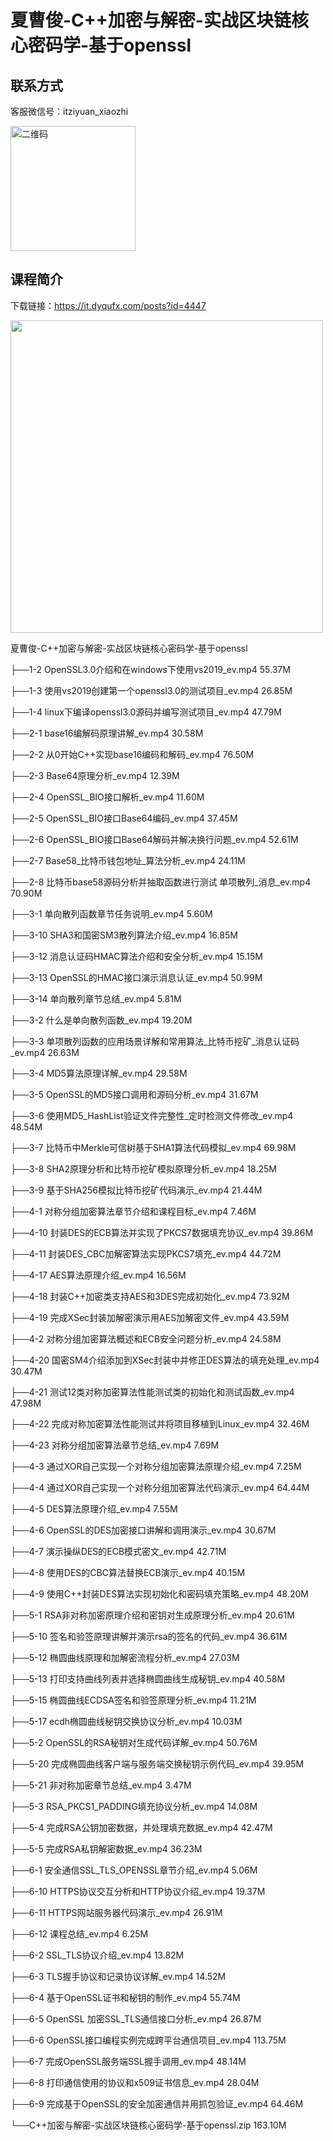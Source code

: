 # 夏曹俊-C++加密与解密-实战区块链核心密码学-基于openssl

## 联系方式

客服微信号：itziyuan_xiaozhi

<img src="https://ziyuanyun.oss-cn-guangzhou.aliyuncs.com/common/20240614073449/666b82192834a.jpg" width="200" height="200" alt="二维码">

## 课程简介

下载链接：https://it.dyqufx.com/posts?id=4447

<img src="https://ziyuanyun.oss-cn-guangzhou.aliyuncs.com/yun/20240917073047/66e8bfa7366e0.jpg" width="500" alt="">

  

 夏曹俊-C++加密与解密-实战区块链核心密码学-基于openssl

 ├──1-2 OpenSSL3.0介绍和在windows下使用vs2019_ev.mp4 55.37M

 ├──1-3 使用vs2019创建第一个openssl3.0的测试项目_ev.mp4 26.85M

 ├──1-4 linux下编译openssl3.0源码并编写测试项目_ev.mp4 47.79M

 ├──2-1 base16编解码原理讲解_ev.mp4 30.58M

 ├──2-2 从0开始C++实现base16编码和解码_ev.mp4 76.50M

 ├──2-3 Base64原理分析_ev.mp4 12.39M

 ├──2-4 OpenSSL_BIO接口解析_ev.mp4 11.60M

 ├──2-5 OpenSSL_BIO接口Base64编码_ev.mp4 37.45M

 ├──2-6 OpenSSL_BIO接口Base64解码并解决换行问题_ev.mp4 52.61M

 ├──2-7 Base58_比特币钱包地址_算法分析_ev.mp4 24.11M

 ├──2-8 比特币base58源码分析并抽取函数进行测试 单项散列_消息_ev.mp4 70.90M

 ├──3-1 单向散列函数章节任务说明_ev.mp4 5.60M

 ├──3-10 SHA3和国密SM3散列算法介绍_ev.mp4 16.85M

 ├──3-12 消息认证码HMAC算法介绍和安全分析_ev.mp4 15.15M

 ├──3-13 OpenSSL的HMAC接口演示消息认证_ev.mp4 50.99M

 ├──3-14 单向散列章节总结_ev.mp4 5.81M

 ├──3-2 什么是单向散列函数_ev.mp4 19.20M

 ├──3-3 单项散列函数的应用场景详解和常用算法_比特币挖矿_消息认证码_ev.mp4 26.63M

 ├──3-4 MD5算法原理详解_ev.mp4 29.58M

 ├──3-5 OpenSSL的MD5接口调用和源码分析_ev.mp4 31.67M

 ├──3-6 使用MD5_HashList验证文件完整性_定时检测文件修改_ev.mp4 48.54M

 ├──3-7 比特币中Merkle可信树基于SHA1算法代码模拟_ev.mp4 69.98M

 ├──3-8 SHA2原理分析和比特币挖矿模拟原理分析_ev.mp4 18.25M

 ├──3-9 基于SHA256模拟比特币挖矿代码演示_ev.mp4 21.44M

 ├──4-1 对称分组加密算法章节介绍和课程目标_ev.mp4 7.46M

 ├──4-10 封装DES的ECB算法并实现了PKCS7数据填充协议_ev.mp4 39.86M

 ├──4-11 封装DES_CBC加解密算法实现PKCS7填充_ev.mp4 44.72M

 ├──4-17 AES算法原理介绍_ev.mp4 16.56M

 ├──4-18 封装C++加密类支持AES和3DES完成初始化_ev.mp4 73.92M

 ├──4-19 完成XSec封装加解密演示用AES加解密文件_ev.mp4 43.59M

 ├──4-2 对称分组加密算法概述和ECB安全问题分析_ev.mp4 24.58M

 ├──4-20 国密SM4介绍添加到XSec封装中并修正DES算法的填充处理_ev.mp4 30.47M

 ├──4-21 测试12类对称加密算法性能测试类的初始化和测试函数_ev.mp4 47.98M

 ├──4-22 完成对称加密算法性能测试并将项目移植到Linux_ev.mp4 32.46M

 ├──4-23 对称分组加密算法章节总结_ev.mp4 7.69M

 ├──4-3 通过XOR自己实现一个对称分组加密算法原理介绍_ev.mp4 7.25M

 ├──4-4 通过XOR自己实现一个对称分组加密算法代码演示_ev.mp4 64.44M

 ├──4-5 DES算法原理介绍_ev.mp4 7.55M

 ├──4-6 OpenSSL的DES加密接口讲解和调用演示_ev.mp4 30.67M

 ├──4-7 演示操纵DES的ECB模式密文_ev.mp4 42.71M

 ├──4-8 使用DES的CBC算法替换ECB演示_ev.mp4 40.15M

 ├──4-9 使用C++封装DES算法实现初始化和密码填充策略_ev.mp4 48.20M

 ├──5-1 RSA非对称加密原理介绍和密钥对生成原理分析_ev.mp4 20.61M

 ├──5-10 签名和验签原理讲解并演示rsa的签名的代码_ev.mp4 36.61M

 ├──5-12 椭圆曲线原理和加解密流程分析_ev.mp4 27.03M

 ├──5-13 打印支持曲线列表并选择椭圆曲线生成秘钥_ev.mp4 40.58M

 ├──5-15 椭圆曲线ECDSA签名和验签原理分析_ev.mp4 11.21M

 ├──5-17 ecdh椭圆曲线秘钥交换协议分析_ev.mp4 10.03M

 ├──5-2 OpenSSL的RSA秘钥对生成代码详解_ev.mp4 50.76M

 ├──5-20 完成椭圆曲线客户端与服务端交换秘钥示例代码_ev.mp4 39.95M

 ├──5-21 非对称加密章节总结_ev.mp4 3.47M

 ├──5-3 RSA_PKCS1_PADDING填充协议分析_ev.mp4 14.08M

 ├──5-4 完成RSA公钥加密数据，并处理填充数据_ev.mp4 42.47M

 ├──5-5 完成RSA私钥解密数据_ev.mp4 36.23M

 ├──6-1 安全通信SSL_TLS_OPENSSL章节介绍_ev.mp4 5.06M

 ├──6-10 HTTPS协议交互分析和HTTP协议介绍_ev.mp4 19.37M

 ├──6-11 HTTPS网站服务器代码演示_ev.mp4 26.91M

 ├──6-12 课程总结_ev.mp4 6.25M

 ├──6-2 SSL_TLS协议介绍_ev.mp4 13.82M

 ├──6-3 TLS握手协议和记录协议详解_ev.mp4 14.52M

 ├──6-4 基于OpenSSL证书和秘钥的制作_ev.mp4 55.74M

 ├──6-5 OpenSSL 加密SSL_TLS通信接口分析_ev.mp4 26.87M

 ├──6-6 OpenSSL接口编程实例完成跨平台通信项目_ev.mp4 113.75M

 ├──6-7 完成OpenSSL服务端SSL握手调用_ev.mp4 48.14M

 ├──6-8 打印通信使用的协议和x509证书信息_ev.mp4 28.04M

 ├──6-9 完成基于OpenSSL的安全加密通信并用抓包验证_ev.mp4 64.46M

 └──C++加密与解密-实战区块链核心密码学-基于openssl.zip 163.10M

  